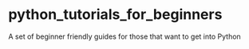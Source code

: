 # python_tutorials_for_beginners
A set of beginner friendly guides for those that want to get into Python
